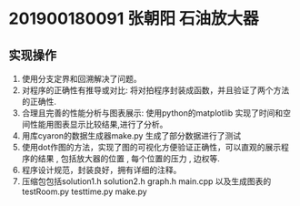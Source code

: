 # 201900180091 张朝阳 石油放大器

## 实现操作 

1. 使用分支定界和回溯解决了问题。
2. 对程序的正确性有推导或对比: 将对拍程序封装成函数，并且验证了两个方法的正确性.
3. 合理且完善的性能分析与图表展示: 使用python的matplotlib 实现了时间和空间性能用图表显示比较结果,进行了分析。
4. 用库cyaron的数据生成器make.py 生成了部分数据进行了测试
5. 使用dot作图的方法，实现了图的可视化方便验证正确性，可以直观的展示程序的结果 , 包括放大器的位置 , 每个位置的压力 , 边权等.
6. 程序设计规范，封装良好，拥有详细的注释。
7. 压缩包包括solution1.h solution2.h  graph.h main.cpp 以及生成图表的testRoom.py testtime.py make.py 
